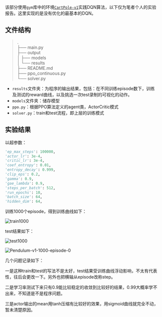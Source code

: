 该部分使用`gym`库中的环境[`CartPole-v1`](https://www.gymlibrary.dev/environments/classic_control/cart_pole/)实践DQN算法，以下仅为笔者个人的实验报告。这里实现的是没有优化的最基本的DQN。

## 文件结构

> .  
> ├── main.py  
> ├── output  
> │   ├── models  
> │   └── results  
> ├── README.md  
> ├── ppo_continuous.py  
> └── solver.py  

+ `results`文件夹：为程序的输出结果，包括：在不同训练episode数下，训练及测试的reward曲线，以及挑选一次test录制的可视化的动作。
+ `models`文件夹：储存模型
+ `ppo.py`：根据PPO算法定义的agent类，ActorCritic模式
+ `solver.py`：train和test流程，即上层的训练模式

## 实验结果

以超参数：

```python
'ep_max_steps': 100000,
'actor_lr': 3e-4,
'critic_lr': 3e-4,
'coef_entropy': 0.01,
'entropy_decay': 0.999,
'clip_eps': 0.2,
'gamma': 0.9,
'gae_lambda': 0.9,
'steps_per_batch': 512,
'run_epochs': 10,
'batch_size': 64,
'hidden_dim': 64,
```

训练1000个episode，得到训练曲线如下：

![train1000](./output/results/Pendulum-v1/train1000.png)

test结果如下：

![test1000](./output/results/Pendulum-v1/test1000.png)

![Pendulum-v1-1000-episode-0](./output/results/Pendulum-v1/Pendulum-v1-1000-episode-0.webp)

几个问题记录如下：

一是这种train和test的写法不是太好，test结果受训练曲线浮动影响，不太有代表性，往后会更改一下。另外也把横轴从episode改称step。

二是学习率测试下来只有0.9能比较稳定的收敛到比较好的结果，0.99大概率学不出来，不知道是不是程序问题。

三是actor输出的mean用tanh压缩有比较好的效果，用sigmoid曲线就完全不动，暂未清楚原因。